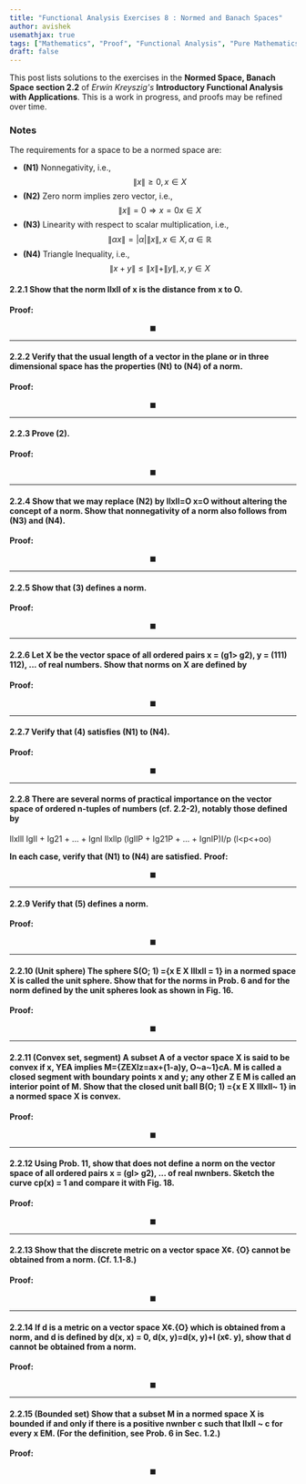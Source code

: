 ```yaml
---
title: "Functional Analysis Exercises 8 : Normed and Banach Spaces"
author: avishek
usemathjax: true
tags: ["Mathematics", "Proof", "Functional Analysis", "Pure Mathematics", "Kreyszig"]
draft: false
---
```


This post lists solutions to the exercises in the **Normed Space, Banach Space section 2.2** of *Erwin Kreyszig's* **Introductory Functional Analysis with Applications**. This is a work in progress, and proofs may be refined over time.

### Notes
The requirements for a space to be a normed space are:

- **(N1)** Nonnegativity, i.e., $$\|x\| \geq 0, x \in X$$
- **(N2)** Zero norm implies zero vector, i.e., $$\|x\|=0 \Rightarrow x=0 x \in X$$
- **(N3)** Linearity with respect to scalar multiplication, i.e., $$\|\alpha x\|=\vert \alpha \vert \|x\|, x \in X, \alpha \in \mathbb{R}$$
- **(N4)** Triangle Inequality, i.e., $$\|x+y\| \leq \|x\| + \|y\|, x,y \in X$$

#### 2.2.1 Show that the norm Ilxll of x is the distance from x to O.
**Proof:**

$$\blacksquare$$

---

#### 2.2.2 Verify that the usual length of a vector in the plane or in three dimensional space has the properties (Nt) to (N4) of a norm. 
**Proof:**

$$\blacksquare$$

---

#### 2.2.3 Prove (2).
**Proof:**

$$\blacksquare$$

---

#### 2.2.4 Show that we may replace (N2) by Ilxll=O x=O without altering the concept of a norm. Show that nonnegativity of a norm also follows from (N3) and (N4).
**Proof:**

$$\blacksquare$$

---

#### 2.2.5 Show that (3) defines a norm.
**Proof:**

$$\blacksquare$$

---

#### 2.2.6 Let X be the vector space of all ordered pairs x = (g1> g2), y = (111) 112), ... of real numbers. Show that norms on X are defined by
**Proof:**

$$\blacksquare$$

---

#### 2.2.7 Verify that (4) satisfies (N1) to (N4).
**Proof:**

$$\blacksquare$$

---

#### 2.2.8 There are several norms of practical importance on the vector space of ordered n-tuples of numbers (cf. 2.2-2), notably those defined by  
   Ilxlll  IgII + Ig21 + ... + Ignl
   Ilxllp  (lgIIP + Ig21P + ... + IgnIP)I/p (l<p<+oo)
   
   **In each case, verify that (N1) to (N4) are satisfied.**
**Proof:**

$$\blacksquare$$

---

#### 2.2.9 Verify that (5) defines a norm.
**Proof:**

$$\blacksquare$$

---

#### 2.2.10 (Unit sphere) The sphere S(O; 1) ={x E X Illxll = 1} in a normed space X is called the unit sphere. Show that for the norms in Prob. 6 and for the norm defined by the unit spheres look as shown in Fig. 16.
**Proof:**

$$\blacksquare$$

---

#### 2.2.11 (Convex set, segment) A subset A of a vector space X is said to be convex if x, YEA implies M={ZEXlz=ax+(1-a)y, O~a~1}cA. M is called a closed segment with boundary points x and y; any other Z E M is called an interior point of M. Show that the closed unit ball B(O; 1) ={x E X Illxll~ 1} in a normed space X is convex.
**Proof:**

$$\blacksquare$$

---

#### 2.2.12 Using Prob. 11, show that does not define a norm on the vector space of all ordered pairs x = (gl> g2), ... of real nwnbers. Sketch the curve cp(x) = 1 and compare it with Fig. 18.
**Proof:**

$$\blacksquare$$

---

#### 2.2.13 Show that the discrete metric on a vector space X¢. {O} cannot be obtained from a norm. (Cf. 1.1-8.)
**Proof:**

$$\blacksquare$$

---

#### 2.2.14 If d is a metric on a vector space X¢.{O} which is obtained from a norm, and d is defined by d(x, x) = 0, d(x, y)=d(x, y)+l (x¢. y), show that d cannot be obtained from a norm.
**Proof:**

$$\blacksquare$$

---

#### 2.2.15 (Bounded set) Show that a subset M in a normed space X is bounded if and only if there is a positive nwnber c such that Ilxll ~ c for every x EM. (For the definition, see Prob. 6 in Sec. 1.2.)
**Proof:**

$$\blacksquare$$


